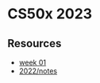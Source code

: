 # CS50x 2023
## Resources
 - [week 01](https://lazydukk.github.io/cs50/2022/)
 - [2022/notes](https://lazydukk.github.io/cs50/2022/notes/notes-01)
